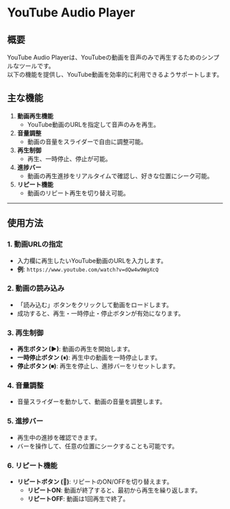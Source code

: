 
# YouTube Audio Player

## 概要
YouTube Audio Playerは、YouTubeの動画を音声のみで再生するためのシンプルなツールです。  
以下の機能を提供し、YouTube動画を効率的に利用できるようサポートします。

## 主な機能
1. **動画再生機能**
   - YouTube動画のURLを指定して音声のみを再生。
2. **音量調整**
   - 動画の音量をスライダーで自由に調整可能。
3. **再生制御**
   - 再生、一時停止、停止が可能。
4. **進捗バー**
   - 動画の再生進捗をリアルタイムで確認し、好きな位置にシーク可能。
5. **リピート機能**
   - 動画のリピート再生を切り替え可能。

---

## 使用方法

### 1. 動画URLの指定
- 入力欄に再生したいYouTube動画のURLを入力します。
- **例**: `https://www.youtube.com/watch?v=dQw4w9WgXcQ`

### 2. 動画の読み込み
- 「読み込む」ボタンをクリックして動画をロードします。
- 成功すると、再生・一時停止・停止ボタンが有効になります。

### 3. 再生制御
- **再生ボタン (▶)**: 動画の再生を開始します。
- **一時停止ボタン (⏸)**: 再生中の動画を一時停止します。
- **停止ボタン (⏹)**: 再生を停止し、進捗バーをリセットします。

### 4. 音量調整
- 音量スライダーを動かして、動画の音量を調整します。

### 5. 進捗バー
- 再生中の進捗を確認できます。
- バーを操作して、任意の位置にシークすることも可能です。

### 6. リピート機能
- **リピートボタン (🔁)**: リピートのON/OFFを切り替えます。
  - **リピートON**: 動画が終了すると、最初から再生を繰り返します。
  - **リピートOFF**: 動画は1回再生で終了。
